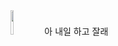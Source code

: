 <img src="https://cdn.discordapp.com/attachments/807077862880444456/844988632804360312/alice_icon.png" width="10%">
아 내일 하고 잘래
